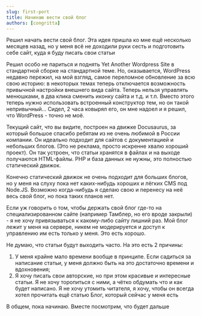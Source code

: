```yaml
---
slug: first-port
title: Начинаю вести свой блог
authors: [congritta]
---
```


Решил начать вести свой блог. Эта идея пришла ко мне ещё несколько месяцев назад, но у меня всё не доходили руки сесть и
подготовить себе сайт, куда я буду писать свои статьи

<!--truncate-->

Решил особо не париться и поднять Yet Another Wordpress Site в стандартной сборке на стандартной теме. Но, оказывается,
WordPress недавно пережил, на мой взгляд, самое переломное обновление за всю свою историю: в некоторых темах теперь
отключается
возможность привычной настройки внешнего вида сайта. Теперь нельзя управлять менюшками, в два клика сменить иконку сайта
и т.д. и т.п. Вместо этого теперь нужно использовать встроенный конструктор тем, но он такой непривычный... Сидел, 2
часа ковырял его, он мне надоел
и я решил, что WordPress - точно не моё.

Текущий сайт, что вы видите, построен на движке Docusaurus, за который большое спасибо ребятам из не очень любимой в
России компании. Он идеально подходит для сайтов с документацией и небольших блогов.
(Это не реклама, просто искренне хвалю хороший проект). Он так устроен, что статьи хранятся в файлах и на выходе
получаются HTML-файлы. PHP и база данных не нужны, это полностью статический движок.

Конечно статический движок не очень подходит для больших блогов, но у меня на слуху пока нет каких-нибудь хороших и
лёгких CMS под Node.JS. Возможно когда-нибудь я сделаю свою и перенесу на неё весь свой блог, но
пока таких планов нет.

Если уж говорить о том, чтобы держать свой блог где-то на специализированном сайте (например Тамблер, но его вроде
закрыли) - я не хочу привязываться к какому-либо сайту лишний раз. Мой блог
лежит у меня на сервере, никем не модерируется и доступ к управлению им есть только у меня. Это есть хорошо.

Не думаю, что статьи будут выходить часто. На это есть 2 причины:

1. У меня крайне мало времени вообще в принципе. Если садиться за написание статьи, у меня должно быть на это достаточно
   времени и вдохновения;
2. Я хочу писать свои авторские, но при этом красивые и интересные статьи. Я не хочу торопиться с ними, а чётко обдумать
   что и как будет написано. Я не хочу утомить читателя, я хочу, чтобы он всегда хотел прочитать ещё статью
   Блог, который сейчас у меня есть

В общем, пока начинаю. Вместе посмотрим, что будет дальше
